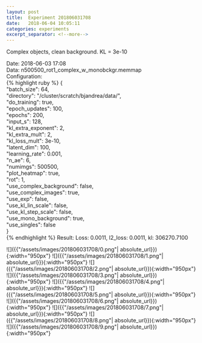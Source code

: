 ```yaml
---
layout: post
title:  Experiment 201806031708
date:   2018-06-04 10:05:11
categories: experiments
excerpt_separator: <!--more-->
---
```

Complex objects, clean background. KL = 3e-10  

 <!--more-->
Date: 2018-06-03 17:08  
Data: n500500_rot1_complex_w_monobckgr.memmap  
Configuration:   
{% highlight ruby %}
{  
    "batch_size": 64,   
    "directory": "/cluster/scratch/bjandrea/data/",   
    "do_training": true,   
    "epoch_updates": 100,   
    "epochs": 200,   
    "input_s": 128,   
    "kl_extra_exponent": 2,   
    "kl_extra_mult": 2,   
    "kl_loss_mult": 3e-10,   
    "latent_dim": 100,   
    "learning_rate": 0.001,   
    "n_ae": 6,   
    "numimgs": 500500,   
    "plot_heatmap": true,   
    "rot": 1,   
    "use_complex_background": false,   
    "use_complex_images": true,   
    "use_exp": false,   
    "use_kl_lin_scale": false,   
    "use_kl_step_scale": false,   
    "use_mono_background": true,   
    "use_singles": false  
}  
{% endhighlight %}
Result: Loss: 0.0011, l2_loss: 0.0011, kl: 306270.7100  

![]({{"/assets/images/201806031708/0.png"| absolute_url}}){:width="950px"}
![]({{"/assets/images/201806031708/1.png"| absolute_url}}){:width="950px"}
![]({{"/assets/images/201806031708/2.png"| absolute_url}}){:width="950px"}
![]({{"/assets/images/201806031708/3.png"| absolute_url}}){:width="950px"}
![]({{"/assets/images/201806031708/4.png"| absolute_url}}){:width="950px"}
![]({{"/assets/images/201806031708/5.png"| absolute_url}}){:width="950px"}
![]({{"/assets/images/201806031708/6.png"| absolute_url}}){:width="950px"}
![]({{"/assets/images/201806031708/7.png"| absolute_url}}){:width="950px"}
![]({{"/assets/images/201806031708/8.png"| absolute_url}}){:width="950px"}
![]({{"/assets/images/201806031708/9.png"| absolute_url}}){:width="950px"}
